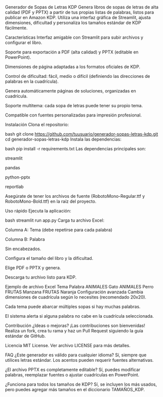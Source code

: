 Generador de Sopas de Letras KDP
Genera libros de sopas de letras de alta calidad (PDF y PPTX) a partir de tus propias listas de palabras, listos para publicar en Amazon KDP. Utiliza una interfaz gráfica de Streamlit, ajusta dimensiones, dificultad y personaliza los tamaños estándar de KDP fácilmente.

Características
Interfaz amigable con Streamlit para subir archivos y configurar el libro.

Soporte para exportación a PDF (alta calidad) y PPTX (editable en PowerPoint).

Dimensiones de página adaptadas a los formatos oficiales de KDP.

Control de dificultad: fácil, medio o difícil (definiendo las direcciones de palabras en la cuadrícula).

Genera automáticamente páginas de soluciones, organizadas en cuadrícula.

Soporte multitema: cada sopa de letras puede tener su propio tema.

Compatible con fuentes personalizadas para impresión profesional.

Instalación
Clona el repositorio:

bash
git clone https://github.com/tuusuario/generador-sopas-letras-kdp.git
cd generador-sopas-letras-kdp
Instala las dependencias:

bash
pip install -r requirements.txt
Las dependencias principales son:

streamlit

pandas

python-pptx

reportlab

Asegúrate de tener los archivos de fuente (RobotoMono-Regular.ttf y RobotoMono-Bold.ttf) en la raíz del proyecto.

Uso rápido
Ejecuta la aplicación:

bash
streamlit run app.py
Carga tu archivo Excel:

Columna A: Tema (debe repetirse para cada palabra)

Columna B: Palabra

Sin encabezados.

Configura el tamaño del libro y la dificultad.

Elige PDF o PPTX y genera.

Descarga tu archivo listo para KDP.

Ejemplo de archivo Excel
Tema	Palabra
ANIMALES	Gato
ANIMALES	Perro
FRUTAS	Manzana
FRUTAS	Naranja
Configuración avanzada
Cambia dimensiones de cuadrícula según lo necesites (recomendado 20x20).

Cada tema puede abarcar múltiples sopas si hay muchas palabras.

El sistema alerta si alguna palabra no cabe en la cuadrícula seleccionada.

Contribución
¿Ideas o mejoras?
¡Las contribuciones son bienvenidas! Realiza un fork, crea tu rama y haz un Pull Request siguiendo la guía estándar de GitHub.

Licencia
MIT License. Ver archivo LICENSE para más detalles.

FAQ
¿Este generador es válido para cualquier idioma?
Sí, siempre que utilices letras estándar. Los acentos pueden requerir fuentes alternativas.

¿El archivo PPTX es completamente editable?
Sí, puedes modificar palabras, reemplazar fuentes o ajustar cuadrículas en PowerPoint.

¿Funciona para todos los tamaños de KDP?
Sí, se incluyen los más usados, pero puedes agregar más tamaños en el diccionario TAMAÑOS_KDP.
